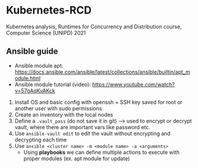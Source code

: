 # Kubernetes-RCD

Kubernetes analysis, Runtimes for Concurrency and Distribution course, Computer Science (UNIPD) 2021


## Ansible guide

- Ansible module apt: https://docs.ansible.com/ansible/latest/collections/ansible/builtin/apt_module.html
- Ansible module tutorial (video): https://www.youtube.com/watch?v=57gAqKvAKck

1. Install OS and basic config with openssh + SSH key saved for root or another user with sudo permissions
2. Create an inventory with the local nodes
3. Define a `.vault_pass` (do not save it in git) --> used to encrypt or decrypt vault, where there are important vars like password etc.
4. Use `ansible-vault edit` to edit the vault without encrypting and decrypting each time
5. Use `ansible <cluster name> -m <module name> -a <arguments>`
	- Using **playbooks** we can define multiple actions to execute with proper modules (ex. apt module for update)



